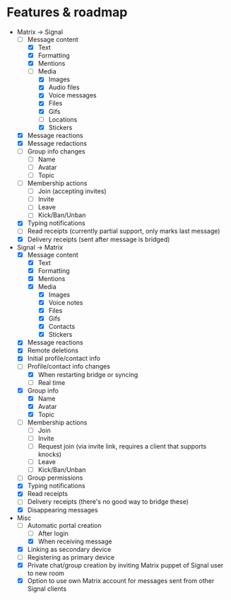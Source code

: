 # Features & roadmap

* Matrix → Signal
  * [ ] Message content
    * [x] Text
    * [x] Formatting
    * [x] Mentions
    * [ ] Media
      * [x] Images
      * [x] Audio files
      * [x] Voice messages
      * [x] Files
      * [x] Gifs
      * [ ] Locations
      * [x] Stickers
  * [x] Message reactions
  * [x] Message redactions
  * [ ] Group info changes
    * [ ] Name
    * [ ] Avatar
    * [ ] Topic
  * [ ] Membership actions
    * [ ] Join (accepting invites)
    * [ ] Invite
    * [ ] Leave
    * [ ] Kick/Ban/Unban
  * [x] Typing notifications
  * [ ] Read receipts (currently partial support, only marks last message)
  * [x] Delivery receipts (sent after message is bridged)
* Signal → Matrix
  * [x] Message content
    * [x] Text
    * [x] Formatting
    * [x] Mentions
    * [x] Media
      * [x] Images
      * [x] Voice notes
      * [x] Files
      * [x] Gifs
      * [x] Contacts
      * [x] Stickers
  * [x] Message reactions
  * [x] Remote deletions
  * [x] Initial profile/contact info
  * [ ] Profile/contact info changes
    * [x] When restarting bridge or syncing
    * [ ] Real time
  * [x] Group info
    * [x] Name
    * [x] Avatar
    * [x] Topic
  * [ ] Membership actions
    * [ ] Join
    * [ ] Invite
    * [ ] Request join (via invite link, requires a client that supports knocks)
    * [ ] Leave
    * [ ] Kick/Ban/Unban
  * [ ] Group permissions
  * [x] Typing notifications
  * [x] Read receipts
  * [ ] Delivery receipts (there's no good way to bridge these)
  * [x] Disappearing messages
* Misc
  * [ ] Automatic portal creation
    * [ ] After login
    * [x] When receiving message
  * [x] Linking as secondary device
  * [ ] Registering as primary device
  * [x] Private chat/group creation by inviting Matrix puppet of Signal user to new room
  * [x] Option to use own Matrix account for messages sent from other Signal clients
